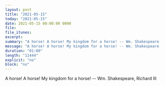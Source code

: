 ```yaml
---
layout: post
title: "2021-05-15"
today: "2021-05-15"
date: 2021-05-15 00:00:00 0000
file:
file_itunes:
excerpt:
summary: "A horse! A horse! My kingdom for a horse! -- Wm. Shakespeare, Richard III "
message: "A horse! A horse! My kingdom for a horse! -- Wm. Shakespeare, Richard III "
duration: "01:00"
length: "11444"
explicit: "no"
block: "no"
---
```

A horse! A horse! My kingdom for a horse! -- Wm. Shakespeare, Richard III 

